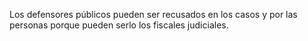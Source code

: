 Los defensores públicos pueden ser recusados en los casos y por las personas porque pueden serlo los fiscales judiciales.